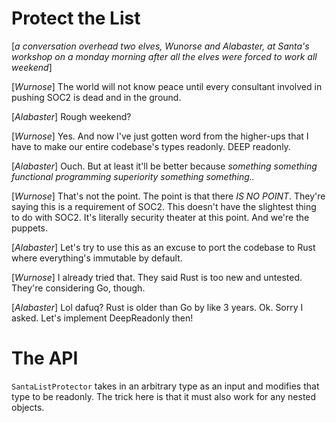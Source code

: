 # Protect the List

[_a conversation overhead two elves, Wunorse and Alabaster, at Santa's workshop on a monday morning after all the elves were forced to work all weekend_]

[_Wurnose_] The world will not know peace until every consultant involved in pushing SOC2 is dead and in the ground.

[_Alabaster_] Rough weekend?

[_Wurnose_] Yes. And now I've just gotten word from the higher-ups that I have to make our entire codebase's types readonly. DEEP readonly.

[_Alabaster_] Ouch. But at least it'll be better because _something something functional programming superiority something something.._

[_Wurnose_] That's not the point. The point is that there _IS NO POINT_. They're saying this is a requirement of SOC2. This doesn't have the slightest thing to do with SOC2. It's literally security theater at this point. And we're the puppets.

[_Alabaster_] Let's try to use this as an excuse to port the codebase to Rust where everything's immutable by default.

[_Wurnose_] I already tried that. They said Rust is too new and untested. They're considering Go, though.

[_Alabaster_] Lol dafuq? Rust is older than Go by like 3 years. Ok. Sorry I asked. Let's implement DeepReadonly then!

# The API

`SantaListProtector` takes in an arbitrary type as an input and modifies that type to be readonly. The trick here is that it must also work for any nested objects.
